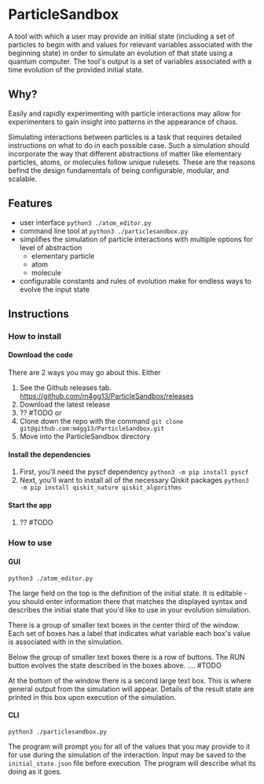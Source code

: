 # ParticleSandbox

A tool with which a user may provide an initial state (including a set of particles to begin with and values for relevant variables associated with the beginning state) in order to simulate an evolution of that state using a quantum computer. The tool's output is a set of variables associated with a time evolution of the provided initial state.

## Why?

Easily and rapidly experimenting with particle interactions may allow for experimenters to gain insight into patterns in the appearance of chaos.

Simulating interactions between particles is a task that requires detailed instructions on what to do in each possible case. Such a simulation should incorporate the way that different abstractions of matter like elementary particles, atoms, or molecules follow unique rulesets. These are the reasons befind the design fundamentals of being configurable, modular, and scalable.

## Features
- user interface
    `python3 ./atom_editor.py`
- command line tool at 
    `python3 ./particlesandbox.py`
- simplifies the simulation of particle interactions with multiple options for level of abstraction
    - elementary particle
    - atom
    - molecule
- configurable constants and rules of evolution make for endless ways to evolve the input state

## Instructions

### How to install

#### Download the code

There are 2 ways you may go about this. Either
1. See the Github releases tab. https://github.com/m4gg13/ParticleSandbox/releases
2. Download the latest release
3. ?? #TODO
or
1. Clone down the repo with the command `git clone git@github.com:m4gg13/ParticleSandbox.git`
2. Move into the ParticleSandbox directory

#### Install the dependencies

1. First, you'll need the pyscf dependency `python3 -m pip install pyscf`
2. Next, you'll want to install all of the necessary Qiskit packages `python3 -m pip install qiskit_nature qiskit_algorithms` 

#### Start the app

1. ?? #TODO

### How to use

#### GUI

`python3 ./atom_editor.py`

The large field on the top is the definition of the initial state. It is editable - you should enter information there that matches the displayed syntax and describes the initial state that you'd like to use in your evolution simulation. 

There is a group of smaller text boxes in the center third of the window. Each set of boxes has a label that indicates what variable each box's value is associated with in the simulation. 

Below the group of smaller text boxes there is a row of buttons. The RUN button evolves the state described in the boxes above. .... #TODO

At the bottom of the window there is a second large text box. This is where general output from the simulation will appear. Details of the result state are printed in this box upon execution of the simulation.

#### CLI

`python3 ./particlesandbox.py`

The program will prompt you for all of the values that you may provide to it for use during the simulation of the interaction. Input may be saved to the `initial_state.json` file before execution. The program will describe what its doing as it goes.